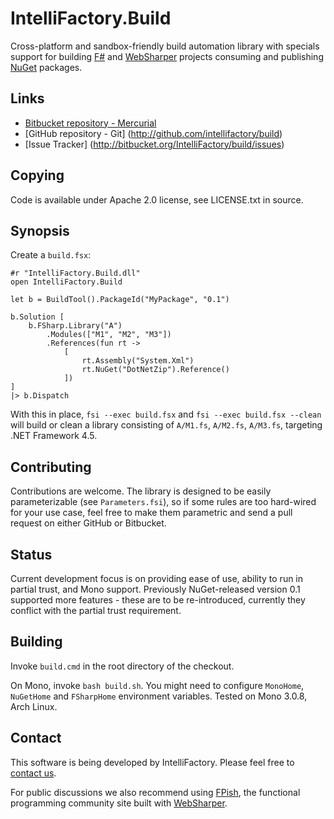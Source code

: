 # IntelliFactory.Build

Cross-platform and sandbox-friendly build automation library with
specials support for building [F#](http://fsharp.org) and
[WebSharper](http://websharper.com) projects consuming and publishing
[NuGet](http://nuget.org) packages.

## Links

  * [Bitbucket repository - Mercurial](http://bitbucket.org/IntelliFactory/build)
  * [GitHub repository - Git] (http://github.com/intellifactory/build)
  * [Issue Tracker] (http://bitbucket.org/IntelliFactory/build/issues)

## Copying

Code is available under Apache 2.0 license, see LICENSE.txt in source.

## Synopsis

Create a `build.fsx`:

    #r "IntelliFactory.Build.dll"
    open IntelliFactory.Build

    let b = BuildTool().PackageId("MyPackage", "0.1")

    b.Solution [
        b.FSharp.Library("A")
            .Modules(["M1", "M2", "M3"])
            .References(fun rt ->
                [
                    rt.Assembly("System.Xml")
                    rt.NuGet("DotNetZip").Reference()
                ])
    ]
    |> b.Dispatch

With this in place, `fsi --exec build.fsx` and `fsi --exec build.fsx
--clean` will build or clean a library consisting of `A/M1.fs`,
`A/M2.fs`, `A/M3.fs`, targeting .NET Framework 4.5.

## Contributing

Contributions are welcome.  The library is designed to be easily
parameterizable (see `Parameters.fsi`), so if some rules are too
hard-wired for your use case, feel free to make them parametric and
send a pull request on either GitHub or Bitbucket.

## Status

Current development focus is on providing ease of use, ability to run
in partial trust, and Mono support.  Previously NuGet-released version
0.1 supported more features - these are to be re-introduced, currently
they conflict with the partial trust requirement.

## Building

Invoke `build.cmd` in the root directory of the checkout.

On Mono, invoke `bash build.sh`.  You might need to configure
`MonoHome`, `NuGetHome` and `FSharpHome` environment variables.
Tested on Mono 3.0.8, Arch Linux.

## Contact

This software is being developed by IntelliFactory.  Please feel free
to [contact us](http://websharper.com/contact).

For public discussions we also recommend using
[FPish](http://fpish.net/topics), the functional programming community
site built with [WebSharper](http://websharper.com).
